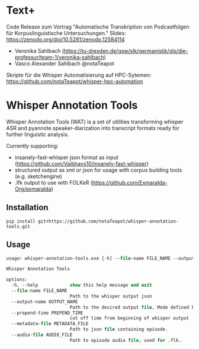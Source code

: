 # Text+
Code Release zum Vortrag "Automatische Transkription von Podcastfolgen für Korpuslinguistische Untersuchungen."
Slides: https://zenodo.org/doi/10.5281/zenodo.12584114

- Veronika Sahlbach (https://tu-dresden.de/gsw/slk/germanistik/gls/die-professur/team-1/veronika-sahlbach)
- Vasco Alexander Sahlbach @notaTeapot

Skripte für die Whisper Automatisierung auf HPC-Sytemen: https://github.com/notaTeapot/whisper-hpc-automation


# Whisper Annotation Tools

Whisper Annotation Tools (WAT) is a set of utilities transforming whisper ASR and pyannote.speaker-diarization into transcript formats ready for further linguistic analysis.

Currently supporting:
- insanely-fast-whisper json format as input (https://github.com/Vaibhavs10/insanely-fast-whisper)
- structured output as xml or json for usage with corpus building tools (e.g. sketchengine)
- .lfk output to use with FOLKeR (https://github.com/Exmaralda-Org/exmaralda)
## Installation
```
pip install git+https://github.com/notaTeapot/whisper-annotation-tools.git
```
## Usage
```ps
usage: whisper-annotation-tools.exe [-h] --file-name FILE_NAME --output-name OUTPUT_NAME [--prepend-time PREPEND_TIME] [--metadata-file METADATA_FILE] [--audio-file AUDIO_FILE]

Whisper Annotation Tools

options:
  -h, --help            show this help message and exit
  --file-name FILE_NAME
                        Path to the whisper output json
  --output-name OUTPUT_NAME
                        Path to the desired output file, Mode defined by file extension (.flk-->FOLKER Compatible, .xml-->Corpus Tools, .json)
  --prepend-time PREPEND_TIME
                        cut off time from beginning of whisper output
  --metadata-file METADATA_FILE
                        Path to json file containing episode.
  --audio-file AUDIO_FILE
                        Path to episode audio file, used for .flk.
```
